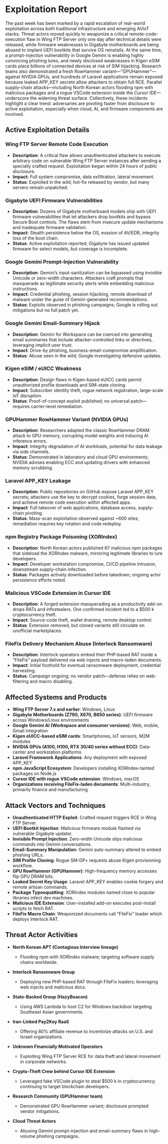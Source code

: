 # Exploitation Report

The past week has been marked by a rapid escalation of real-world exploitation across both traditional infrastructure and emerging AI/IoT stacks. Threat actors moved quickly to weaponize a critical remote-code-execution flaw in Wing FTP Server only one day after technical details were released, while firmware weaknesses in Gigabyte motherboards are being abused to implant UEFI bootkits that survive OS reinstalls. At the same time, a prompt-injection vulnerability in Google Gemini is enabling highly convincing phishing lures, and newly disclosed weaknesses in Kigen eSIM cards place billions of connected devices at risk of SIM hijacking. Research teams also demonstrated a fresh RowHammer variant—“GPUHammer”—against NVIDIA GPUs, and hundreds of Laravel applications remain exposed because leaked APP_KEY secrets allow attackers to obtain full RCE. Parallel supply-chain attacks—including North Korean actors flooding npm with malicious packages and a rogue VSCode extension inside the Cursor IDE—underscore the widening threat surface. Collectively, these incidents highlight a clear trend: adversaries are pivoting faster from disclosure to active exploitation, especially when cloud, AI, and firmware components are involved.

## Active Exploitation Details

### Wing FTP Server Remote Code Execution
- **Description**: A critical flaw allows unauthenticated attackers to execute arbitrary code on vulnerable Wing FTP Server instances after sending a specially crafted request. Exploitation began within 24 hours of public disclosure.  
- **Impact**: Full system compromise, data exfiltration, lateral movement.
- **Status**: Exploited in the wild; hot-fix released by vendor, but many servers remain unpatched.

### Gigabyte UEFI Firmware Vulnerabilities
- **Description**: Dozens of Gigabyte motherboard models ship with UEFI firmware vulnerabilities that let attackers drop bootkits and bypass Secure Boot controls. The flaws stem from insecure update mechanisms and inadequate firmware validation.
- **Impact**: Stealth persistence below the OS, evasion of AV/EDR, integrity loss of the boot chain.
- **Status**: Active exploitation reported; Gigabyte has issued updated firmware for select models, but coverage is incomplete.

### Google Gemini Prompt-Injection Vulnerability
- **Description**: Gemini’s input-sanitization can be bypassed using invisible Unicode or zero-width characters. Attackers craft prompts that masquerade as legitimate security alerts while embedding malicious instructions.
- **Impact**: Credential phishing, session hijacking, remote download of malware under the guise of Gemini-generated recommendations.
- **Status**: Exploits observed in phishing campaigns; Google is rolling out mitigations but no full patch yet.

### Google Gemini Email-Summary Hijack
- **Description**: Gemini for Workspace can be coerced into generating email summaries that include attacker-controlled links or directives, leveraging implicit user trust.
- **Impact**: Drive-by phishing, business-email-compromise amplification.
- **Status**: Abuse seen in the wild; Google investigating defensive updates.

### Kigen eSIM / eUICC Weakness
- **Description**: Design flaws in Kigen-based eUICC cards permit unauthorized profile downloads and SIM-state cloning.
- **Impact**: Subscriber identity theft, rogue network registration, large-scale IoT disruption.
- **Status**: Proof-of-concept exploit published; no universal patch—requires carrier-level remediation.

### GPUHammer RowHammer Variant (NVIDIA GPUs)
- **Description**: Researchers adapted the classic RowHammer DRAM attack to GPU memory, corrupting model weights and inducing AI inference errors.
- **Impact**: Integrity degradation of AI workloads, potential for data leakage via side channels.
- **Status**: Demonstrated in laboratory and cloud GPU environments; NVIDIA advises enabling ECC and updating drivers with enhanced memory scrubbing.

### Laravel APP_KEY Leakage
- **Description**: Public repositories on GitHub expose Laravel APP_KEY secrets; attackers use the key to decrypt cookies, forge session data, and achieve remote code execution within affected apps.
- **Impact**: Full takeover of web applications, database access, supply-chain pivoting.
- **Status**: Mass-scan exploitation observed against ~600 sites; remediation requires key rotation and code redeploy.

### npm Registry Package Poisoning (XORIndex)
- **Description**: North Korean actors published 67 malicious npm packages that sideload the XORIndex malware, mirroring legitimate libraries to lure developers.
- **Impact**: Developer workstation compromise, CI/CD pipeline intrusion, downstream supply-chain infection.
- **Status**: Packages actively downloaded before takedown; ongoing actor persistence efforts noted.

### Malicious VSCode Extension in Cursor IDE
- **Description**: A forged extension masquerading as a productivity add-on drops RATs and infostealers. One confirmed incident led to a $500 k cryptocurrency theft.
- **Impact**: Source-code theft, wallet draining, remote desktop control.
- **Status**: Extension removed, but cloned variants still circulate on unofficial marketplaces.

### FileFix Delivery Mechanism Abuse (Interlock Ransomware)
- **Description**: Interlock operators embed their PHP-based RAT inside a “FileFix” payload delivered via web injects and macro-laden documents.
- **Impact**: Initial foothold for eventual ransomware deployment, credential harvesting.
- **Status**: Campaign ongoing; no vendor patch—defense relies on web-filtering and macro disabling.

## Affected Systems and Products

- **Wing FTP Server 7.x and earlier**: Windows, Linux
- **Gigabyte Motherboards (Z790, X670, B650 series)**: UEFI firmware across Windows/Linux environments
- **Google Gemini AI (Workspace and consumer versions)**: Web, mobile, Gmail integration
- **Kigen eUICC-based eSIM cards**: Smartphones, IoT sensors, M2M modules
- **NVIDIA GPUs (A100, H100, RTX 30/40 series without ECC)**: Data-center and workstation platforms
- **Laravel Framework Applications**: Any deployment with exposed APP_KEY
- **npm JavaScript Ecosystem**: Developers installing XORIndex-tainted packages on Node.js
- **Cursor IDE with rogue VSCode extension**: Windows, macOS
- **Organizations receiving FileFix-laden documents**: Multi-industry, primarily finance and manufacturing

## Attack Vectors and Techniques

- **Unauthenticated HTTP Exploit**: Crafted request triggers RCE in Wing FTP Server.
- **UEFI Bootkit Injection**: Malicious firmware module flashed via vulnerable Gigabyte updater.
- **Invisible Prompt Injection**: Zero-width Unicode slips malicious commands into Gemini conversations.
- **Email-Summary Manipulation**: Gemini auto-summary altered to embed phishing URLs.
- **SIM Profile Cloning**: Rogue SM-DP+ requests abuse Kigen provisioning workflow.
- **GPU RowHammer (GPUHammer)**: High-frequency memory accesses flip GPU DRAM bits.
- **Leaked Secret Key Usage**: Laravel APP_KEY enables cookie forgery and remote artisan commands.
- **Package Typosquatting**: XORIndex modules named close to popular libraries infect dev machines.
- **Malicious IDE Extension**: User-installed add-on executes post-install scripts to fetch RAT.
- **FileFix Macro Chain**: Weaponized documents call “FileFix” loader which deploys Interlock RAT.

## Threat Actor Activities

- **North Korean APT (Contagious Interview lineage)**  
  - Flooding npm with XORIndex malware; targeting software supply chains worldwide.

- **Interlock Ransomware Group**  
  - Deploying new PHP-based RAT through FileFix loaders; leveraging web injects and malicious docs.

- **State-Backed Group (HazyBeacon)**  
  - Using AWS Lambda to host C2 for Windows backdoor targeting Southeast Asian governments.

- **Iran-Linked Pay2Key RaaS**  
  - Offering 80% affiliate revenue to incentivize attacks on U.S. and Israeli organizations.

- **Unknown Financially Motivated Operators**  
  - Exploiting Wing FTP Server RCE for data theft and lateral movement in corporate networks.

- **Crypto-Theft Crew behind Cursor IDE Extension**  
  - Leveraged fake VSCode plugin to steal $500 k in cryptocurrency; continuing to target blockchain developers.

- **Research Community (GPUHammer team)**  
  - Demonstrated GPU RowHammer variant; disclosure prompted vendor mitigations.

- **Cloud Threat Actors**  
  - Abusing Gemini prompt-injection and email-summary flaws in high-volume phishing campaigns.